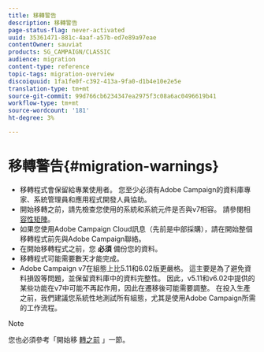 ```yaml
---
title: 移轉警告
description: 移轉警告
page-status-flag: never-activated
uuid: 35361471-881c-4aaf-a57b-ed7e89a97eae
contentOwner: sauviat
products: SG_CAMPAIGN/CLASSIC
audience: migration
content-type: reference
topic-tags: migration-overview
discoiquuid: 1fa1fe0f-c392-413a-9fa0-d1b4e10e2e5e
translation-type: tm+mt
source-git-commit: 99d766cb6234347ea2975f3c08a6ac0496619b41
workflow-type: tm+mt
source-wordcount: '181'
ht-degree: 3%

---
```



# 移轉警告{#migration-warnings}

* 移轉程式會保留給專業使用者。 您至少必須有Adobe Campaign的資料庫專家、系統管理員和應用程式開發人員協助。
* 開始移轉之前，請先檢查您使用的系統和系統元件是否與v7相容。 請參閱相 [容性矩陣](../../rn/using/compatibility-matrix.md)。
* 如果您使用Adobe Campaign Cloud訊息（先前是中部採購），請在開始整個移轉程式前先與Adobe Campaign聯絡。
* 在開始移轉程式之前，您 **必須** 備份您的資料。
* 移轉程式可能需要數天才能完成。
* Adobe Campaign v7在組態上比5.11和6.02版更嚴格。 這主要是為了避免資料損毀等問題，並保留資料庫中的資料完整性。 因此，v5.11和v6.02中提供的某些功能在v7中可能不再起作用，因此在遷移後可能需要調整。 在投入生產之前，我們建議您系統性地測試所有組態，尤其是使用Adobe Campaign所需的工作流程。

>[!NOTE]
>
>您也必須參考「開始移 [轉之前](../../migration/using/before-starting-migration.md) 」一節。

